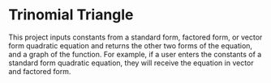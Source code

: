 # Trinomial Triangle

This project inputs constants from a standard form, factored form, or vector form quadratic equation and returns the other two forms of the equation, and a graph of the function. For example, if a user enters the constants of a standard form quadratic equation, they will receive the equation in vector and factored form. 

